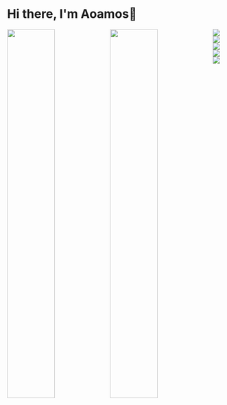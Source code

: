 # Hi there, I'm Aoamos👋
<img align="left" width="47%" src="https://github-readme-stats.vercel.app/api?username=Aoamos&show_icons=true&theme=transparent">
<img align="left" width="47%" src="https://github-readme-stats.vercel.app/api/top-langs/?username=Aoamos&layout=compact">
<img align="left" src="https://img.shields.io/badge/c-%2300599C.svg?style=for-the-badge&logo=c&logoColor=white">
<img align="left" src="https://img.shields.io/badge/html5-%23E34F26.svg?style=for-the-badge&logo=html5&logoColor=white">
<img align="left" src="https://img.shields.io/badge/css3-%231572B6.svg?style=for-the-badge&logo=css3&logoColor=white">
<img align="left" src="https://img.shields.io/badge/javascript-%23323330.svg?style=for-the-badge&logo=javascript&logoColor=%23F7DF1E">
<img align="left" src="https://img.shields.io/badge/shell_script-%23121011.svg?style=for-the-badge&logo=gnu-bash&logoColor=white">
